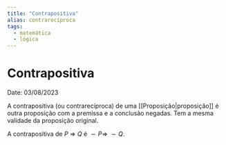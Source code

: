 ```yaml
---
title: "Contrapositiva"
alias: contrarecíproca
tags:
  - matemática
  - lógica
---
```


# Contrapositiva

Date: 03/08/2023

A contrapositiva (ou contrarecíproca) de uma [[Proposição|proposição]] é outra proposição com a premissa e a conclusão negadas. Tem a mesma validade da proposição original.

A contrapositiva de $P$ $\Rightarrow$ $Q$ é $\sim P \Rightarrow \; \sim Q$.
